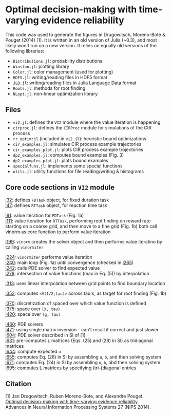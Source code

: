 # Optimal decision-making with time-varying evidence reliability

This code was used to generate the figures in Drugowitsch, Moreno-Bote & Pouget (2014) [1]. It is written in an old version of Julia (~0.3), and most likely won't run on a new version. It relies on equally old versions of the following libraries:
- `Distributions.jl`: probability distributions
- `Winston.jl`: plotting library
- `Color.jl`: color management (used for plotting)
- `HDF5.jl`: writing/reading files in HDF5 format
- `JLD.jl`: writing/reading files in Julia Language Data format
- `Roots.jl`: methods for root finding
- `NLopt.jl`: non-linear optimization library

## Files

- `vi2.jl`: defines the `VI2` module where the value iteration is happening
- `cirproc.jl`: defines the `CIRProc` module for simulations of the CIR process
- `rr_optim:jl` (included in `vi2.jl`): heuristic bound optimizations
- `cir_examples.jl`: simulates CIR process example trajectories
- `cir_examples_plot.jl`: plots CIR process example trojectories
- `dp2_examples.jl`: computes bound examples (Fig. 3)
- `dp2_examples_plot.jl`: plots bound examples
- `specialfuns.jl`: implements some special functions
- `utils.jl`: utility functions for file reading/writing & histograms

## Core code sections in `VI2` module

[l32](vi2.jl#L32): defines `FDTask` object, for fixed duration task  
[l47](vi2.jl#L47): defines `RTTask` object, for reaction time task

[l91](vi2.jl#L91): value iteration for `FDTask` (Fig. 1a)  
[l111](vi2.jl#L111): value iteration for `RTTask`, performing root finding on reward rate starting on a coarse grid, and then move to a fine grid (Fig. 1b) both call vinorm as core function to perform value iteration

[l199](vi2.jl#L199): `vinorm` creates the solver object and then performs value iteratino by calling `vinormiter`

[l224](vi2.jl#L224): `vinormiter` performs value iteration  
[l240](vi2.jl#L240): main loop (Fig. 1a) until convergence (checked in [l265](vi2.jl#L265))  
[l242](vi2.jl#L242): calls PDE solver to find expected value  
[l278](vi2.jl#L278): intersection of value functions (max in Eq. (5)) by interpolation

[l313](vi2.jl#L313): uses linear interpolation between grid points to find boundary location

[l352](vi2.jl#L352): computes `<V(1/2,tau)>` across tau's, as target for root finding (Fig. 1b)

[l370](vi2.jl#L370): discretization of spaced over which value function is defined  
[l375](vi2.jl#L375): space over `(X, tau)`  
[l420](vi2.jl#L420): space over `(g, tau)`

[l460](vi2.jl#L460): PDE solvers  
[l471](vi2.jl#L471): using single matrix inversion - can't recall if correct and just slower  
[l604](vi2.jl#L604): PDE solver described in SI of [1]  
[l631](vi2.jl#L631): pre-computes `L` matrices (Eqs. (25) and (29) in SI) as tridiagonal matrices  
[l644](vi2.jl#L644): compute expected `u`  
[l655](vi2.jl#L655): computes Eq. (28) in SI by assembling `u`, `b`, and then solving system  
[l671](vi2.jl#L671): computes Eq. (24) in SI by assembling `u`, `b`, abd then solving system  
[l695](vi2.jl#L695): computes L matrices by specifying (tri-)diagonal entries

## Citation

[1] Jan Drugowitsch, Ruben Moreno-Bote, and Alexandre Pouget.  
[Optimal decision-making with time-varying evidence reliability](https://papers.nips.cc/paper/5540-optimal-decision-making-with-time-varying-evidence-reliability).  
Advances in Neural Information Processing Systems 27 (NIPS 2014).  

